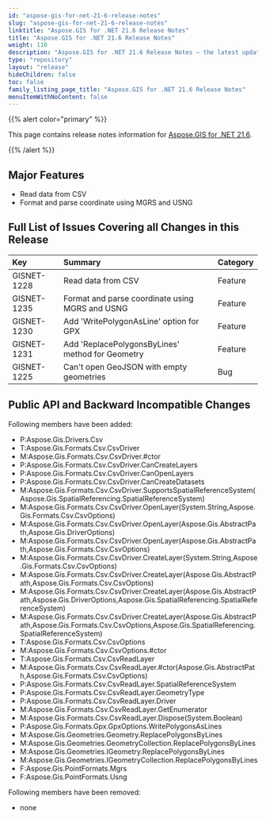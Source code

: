 ```yaml
---
id: "aspose-gis-for-net-21-6-release-notes"
slug: "aspose-gis-for-net-21-6-release-notes"
linktitle: "Aspose.GIS for .NET 21.6 Release Notes"
title: "Aspose.GIS for .NET 21.6 Release Notes"
weight: 110
description: "Aspose.GIS for .NET 21.6 Release Notes – the latest updates and fixes."
type: "repository"
layout: "release"
hideChildren: false
toc: false
family_listing_page_title: "Aspose.GIS for .NET 21.6 Release Notes"
menuItemWithNoContent: false
---
```


{{% alert color="primary" %}} 

This page contains release notes information for [Aspose.GIS for .NET 21.6](https://www.nuget.org/packages/Aspose.GIS/21.6.0).

{{% /alert %}} 
## **Major Features**
- Read data from CSV
- Format and parse coordinate using MGRS and USNG
## **Full List of Issues Covering all Changes in this Release**

|**Key**|**Summary**|**Category**|
| :- | :- | :- |
|GISNET-1228|Read data from CSV|Feature|
|GISNET-1235|Format and parse coordinate using MGRS and USNG|Feature|
|GISNET-1230|Add 'WritePolygonAsLine' option for GPX|Feature|
|GISNET-1231|Add 'ReplacePolygonsByLines' method for Geometry|Feature|
|GISNET-1225|Can't open GeoJSON with empty geometries|Bug|
## **Public API and Backward Incompatible Changes**
Following members have been added:

- P:Aspose.Gis.Drivers.Csv
- T:Aspose.Gis.Formats.Csv.CsvDriver
- M:Aspose.Gis.Formats.Csv.CsvDriver.#ctor
- P:Aspose.Gis.Formats.Csv.CsvDriver.CanCreateLayers
- P:Aspose.Gis.Formats.Csv.CsvDriver.CanOpenLayers
- P:Aspose.Gis.Formats.Csv.CsvDriver.CanCreateDatasets
- M:Aspose.Gis.Formats.Csv.CsvDriver.SupportsSpatialReferenceSystem(Aspose.Gis.SpatialReferencing.SpatialReferenceSystem)
- M:Aspose.Gis.Formats.Csv.CsvDriver.OpenLayer(System.String,Aspose.Gis.Formats.Csv.CsvOptions)
- M:Aspose.Gis.Formats.Csv.CsvDriver.OpenLayer(Aspose.Gis.AbstractPath,Aspose.Gis.DriverOptions)
- M:Aspose.Gis.Formats.Csv.CsvDriver.OpenLayer(Aspose.Gis.AbstractPath,Aspose.Gis.Formats.Csv.CsvOptions)
- M:Aspose.Gis.Formats.Csv.CsvDriver.CreateLayer(System.String,Aspose.Gis.Formats.Csv.CsvOptions)
- M:Aspose.Gis.Formats.Csv.CsvDriver.CreateLayer(Aspose.Gis.AbstractPath,Aspose.Gis.Formats.Csv.CsvOptions)
- M:Aspose.Gis.Formats.Csv.CsvDriver.CreateLayer(Aspose.Gis.AbstractPath,Aspose.Gis.DriverOptions,Aspose.Gis.SpatialReferencing.SpatialReferenceSystem)
- M:Aspose.Gis.Formats.Csv.CsvDriver.CreateLayer(Aspose.Gis.AbstractPath,Aspose.Gis.Formats.Csv.CsvOptions,Aspose.Gis.SpatialReferencing.SpatialReferenceSystem)
- T:Aspose.Gis.Formats.Csv.CsvOptions
- M:Aspose.Gis.Formats.Csv.CsvOptions.#ctor
- T:Aspose.Gis.Formats.Csv.CsvReadLayer
- M:Aspose.Gis.Formats.Csv.CsvReadLayer.#ctor(Aspose.Gis.AbstractPath,Aspose.Gis.Formats.Csv.CsvOptions)
- P:Aspose.Gis.Formats.Csv.CsvReadLayer.SpatialReferenceSystem
- P:Aspose.Gis.Formats.Csv.CsvReadLayer.GeometryType
- P:Aspose.Gis.Formats.Csv.CsvReadLayer.Driver
- M:Aspose.Gis.Formats.Csv.CsvReadLayer.GetEnumerator
- M:Aspose.Gis.Formats.Csv.CsvReadLayer.Dispose(System.Boolean)
- P:Aspose.Gis.Formats.Gpx.GpxOptions.WritePolygonsAsLines
- M:Aspose.Gis.Geometries.Geometry.ReplacePolygonsByLines
- M:Aspose.Gis.Geometries.GeometryCollection.ReplacePolygonsByLines
- M:Aspose.Gis.Geometries.IGeometry.ReplacePolygonsByLines
- M:Aspose.Gis.Geometries.IGeometryCollection.ReplacePolygonsByLines
- F:Aspose.Gis.PointFormats.Mgrs
- F:Aspose.Gis.PointFormats.Usng

Following members have been removed:
- none